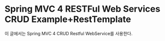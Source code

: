 Spring MVC 4 RESTFul Web Services CRUD Example+RestTemplate
============================================================
이 글에서는 Spring MVC 4 CRUD Restful WebService를 사용한다. 
